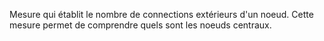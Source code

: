 Mesure qui établit le nombre de connections extérieurs d'un noeud. Cette mesure permet de comprendre quels sont les noeuds centraux. 